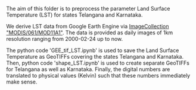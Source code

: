 The aim of this folder is to preprocess the parameter Land Surface Temperature (LST) for states Telangana and Karnataka.

We derive LST data from Google Earth Engine via [ImageCollection "MODIS/061/MOD11A1"](https://doi.org/10.5067/MODIS/MOD11A1.061). 
The data is provided as daily images of 1km resolution ranging from 2000-02-24 up to now.

The python code 'GEE_tif_LST.ipynb' is used to save the Land Surface Temperature as GeoTIFFs covering the states Telangana and Karnataka. 
Then, python code 'shape_LST.ipynb' is used to create separate GeoTIFFs for Telangana as well as Karnataka. 
Finally, the digital numbers are translated to physical values (Kelvin) such that these numbers immediately make sense.

